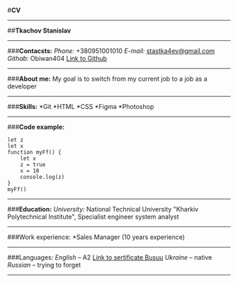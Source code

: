 #**CV**
___________________________________________________________________ 
##**Tkachov Stanislav**
___________________________________________________________________ 
###**Contacsts:**
*Phone:* +380951001010
*E-mail:* stastka4ev@gmail.com
*Githab:* Obiwan404 [Link to Github](https://github.com/Obiwan404)
___________________________________________________________________
###**About me:**
My goal is to switch from my current job to a job as a developer
___________________________________________________________________
###**Skills:**
*Git
*HTML
*CSS
*Figma
*Photoshop
___________________________________________________________________
###**Code example:**
```
let z
let x
function myFf() {
    let x 
    z = true
    x = 10
    console.log(z)
}
myFf()
```
___________________________________________________________________
###**Education:**
*University:* National Technical University "Kharkiv Polytechnical Institute", Specialist engineer system analyst
___________________________________________________________________
###Work experience:
*Sales Manager (10 years experience)
___________________________________________________________________
###Languages: 
*English* – A2 [Link to sertificate Busuu](https://api.busuu.com/anon/certificates/2620aa3cb3d05c2e1aa8e3c9c35ffa4d?utm_source=CRM&utm_group=ENG&utm_medium=CERTIFICATE_LEVEL&utm_campaign=CERTIFICATE_LEVEL)
*Ukraine* – native
*Russian* – trying to forget
___________________________________________________________________